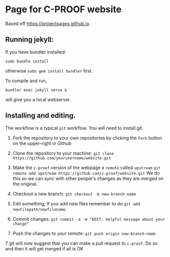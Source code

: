 # Page for C-PROOF website

Based off https://projectpages.github.io.

## Running jekyll:

If you have bundler installed:

```
sudo bundle install
```

otherwise `sudo gem install bundler` first.

To compile and run,

```
bundler exec jekyll serve &
```

will give you a local webserver.


## Installing and editing.

The workflow is a typical `git` workflow.  You will need to install git.

1. Fork the repository to your own repositories by clicking the `Fork` button
on the upper-right in Github

2. Clone the repository to your machine: `git clone https://github.com/yourusername/website.git`

3. Make the `c-proof` version of the webpage a `remote` called `upstream`
`git remote add upstream https://github.com/c-proof/website.git`  We do this
so we can sync with other people's changes as they are merged on the original.

4. Checkout a new branch:  `git checkout -b new-branch-name`

4.  Edit something;  If you add new files remember to do `git add newfilepath/newfilename`.

5. Commit changes: `git commit -a -m "EDIT: helpful message about your change"`

6. Push the changes to *your* remote:   `git push origin new-branch-name`

7 git will now suggest that you can make a pull request to `c-proof`.  Do so and then it will get merged if all is OK
